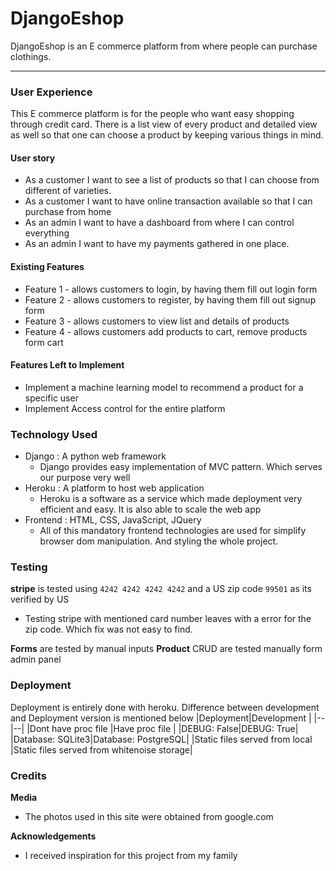 # DjangoEshop
DjangoEshop is an E commerce platform from where people can purchase clothings.
<hr>

### User Experience 
This E commerce platform is for the people who want easy shopping through credit card. There is a list view of every product and detailed view as well so that one can choose a product by keeping various things in mind.

#### User story

 - As a customer I want to see a list of products so that I can choose
   from different of varieties.
 - As a customer I want to have online transaction available so that I
   can 	   purchase from home
 - As an admin I want to have a dashboard from where I can control
   everything    
 - As an admin I want to have my payments gathered in one    place.

#### Existing Features

-   Feature 1 - allows customers to login, by having them fill out login form
- Feature 2 - allows customers to register, by having them fill out signup form
- Feature 3 - allows customers to view list and details of products
- Feature 4 - allows customers add products to cart, remove products form cart
   

#### Features Left to Implement

-  Implement a machine learning model to recommend a product for a specific user
- Implement Access control for the entire platform

### Technology Used
 - Django : A python web framework
	 - Django provides easy implementation of MVC pattern. Which serves our purpose very well
 - Heroku : A platform to host web application 
	 - Heroku is a software as a service which made deployment very efficient and easy. It is also able to scale the web app
 -  Frontend : HTML, CSS, JavaScript, JQuery
	  - All of this mandatory frontend technologies are used for simplify browser dom manipulation.  And styling the whole project.

### Testing 
**stripe**  is tested using `4242 4242 4242 4242` and a US zip code `99501` as its verified by US

 - Testing stripe with mentioned card number leaves with a error for the zip code. Which fix was not easy to find. 

**Forms** are tested by manual inputs
**Product**  CRUD are tested manually form admin panel

### Deployment
Deployment is entirely done with heroku. Difference between development and Deployment version is mentioned below
|Deployment|Development  |
|--|--|
|Dont have proc file  |Have proc file  |
|DEBUG: False|DEBUG: True|
|Database: SQLite3|Database: PostgreSQL|
|Static files served from local |Static files served from whitenoise storage|

### Credits

**Media**

-   The photos used in this site were obtained from google.com
    

**Acknowledgements**

-   I received inspiration for this project from my family